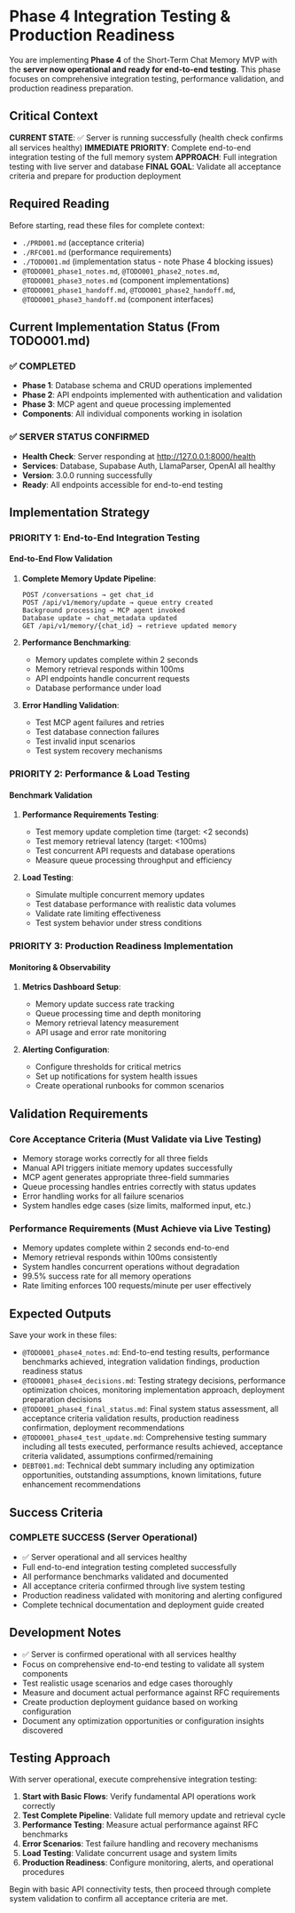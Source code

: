 # Phase 4 Integration Testing & Production Readiness

You are implementing **Phase 4** of the Short-Term Chat Memory MVP with the **server now operational and ready for end-to-end testing**. This phase focuses on comprehensive integration testing, performance validation, and production readiness preparation.

## Critical Context

**CURRENT STATE**: ✅ Server is running successfully (health check confirms all services healthy)
**IMMEDIATE PRIORITY**: Complete end-to-end integration testing of the full memory system
**APPROACH**: Full integration testing with live server and database
**FINAL GOAL**: Validate all acceptance criteria and prepare for production deployment

## Required Reading

Before starting, read these files for complete context:
- `./PRD001.md` (acceptance criteria)
- `./RFC001.md` (performance requirements)
- `./TODO001.md` (implementation status - note Phase 4 blocking issues)
- `@TODO001_phase1_notes.md`, `@TODO001_phase2_notes.md`, `@TODO001_phase3_notes.md` (component implementations)
- `@TODO001_phase1_handoff.md`, `@TODO001_phase2_handoff.md`, `@TODO001_phase3_handoff.md` (component interfaces)

## Current Implementation Status (From TODO001.md)

### ✅ COMPLETED
- **Phase 1**: Database schema and CRUD operations implemented
- **Phase 2**: API endpoints implemented with authentication and validation  
- **Phase 3**: MCP agent and queue processing implemented
- **Components**: All individual components working in isolation

### ✅ SERVER STATUS CONFIRMED
- **Health Check**: Server responding at http://127.0.0.1:8000/health
- **Services**: Database, Supabase Auth, LlamaParser, OpenAI all healthy
- **Version**: 3.0.0 running successfully
- **Ready**: All endpoints accessible for end-to-end testing

## Implementation Strategy

### PRIORITY 1: End-to-End Integration Testing

#### End-to-End Flow Validation
1. **Complete Memory Update Pipeline**:
   ```
   POST /conversations → get chat_id
   POST /api/v1/memory/update → queue entry created
   Background processing → MCP agent invoked
   Database update → chat_metadata updated
   GET /api/v1/memory/{chat_id} → retrieve updated memory
   ```

2. **Performance Benchmarking**:
   - Memory updates complete within 2 seconds
   - Memory retrieval responds within 100ms
   - API endpoints handle concurrent requests
   - Database performance under load

3. **Error Handling Validation**:
   - Test MCP agent failures and retries
   - Test database connection failures
   - Test invalid input scenarios
   - Test system recovery mechanisms

### PRIORITY 2: Performance & Load Testing

#### Benchmark Validation
1. **Performance Requirements Testing**:
   - Test memory update completion time (target: <2 seconds)
   - Test memory retrieval latency (target: <100ms)
   - Test concurrent API requests and database operations
   - Measure queue processing throughput and efficiency

2. **Load Testing**:
   - Simulate multiple concurrent memory updates
   - Test database performance with realistic data volumes
   - Validate rate limiting effectiveness
   - Test system behavior under stress conditions

### PRIORITY 3: Production Readiness Implementation

#### Monitoring & Observability
1. **Metrics Dashboard Setup**:
   - Memory update success rate tracking
   - Queue processing time and depth monitoring
   - Memory retrieval latency measurement
   - API usage and error rate monitoring

2. **Alerting Configuration**:
   - Configure thresholds for critical metrics
   - Set up notifications for system health issues
   - Create operational runbooks for common scenarios

## Validation Requirements

### Core Acceptance Criteria (Must Validate via Live Testing)
- Memory storage works correctly for all three fields
- Manual API triggers initiate memory updates successfully
- MCP agent generates appropriate three-field summaries
- Queue processing handles entries correctly with status updates
- Error handling works for all failure scenarios
- System handles edge cases (size limits, malformed input, etc.)

### Performance Requirements (Must Achieve via Live Testing)
- Memory updates complete within 2 seconds end-to-end
- Memory retrieval responds within 100ms consistently
- System handles concurrent operations without degradation
- 99.5% success rate for all memory operations
- Rate limiting enforces 100 requests/minute per user effectively

## Expected Outputs

Save your work in these files:
- `@TODO001_phase4_notes.md`: End-to-end testing results, performance benchmarks achieved, integration validation findings, production readiness status
- `@TODO001_phase4_decisions.md`: Testing strategy decisions, performance optimization choices, monitoring implementation approach, deployment preparation decisions
- `@TODO001_phase4_final_status.md`: Final system status assessment, all acceptance criteria validation results, production readiness confirmation, deployment recommendations
- `@TODO001_phase4_test_update.md`: Comprehensive testing summary including all tests executed, performance results achieved, acceptance criteria validated, assumptions confirmed/remaining
- `DEBT001.md`: Technical debt summary including any optimization opportunities, outstanding assumptions, known limitations, future enhancement recommendations

## Success Criteria

### COMPLETE SUCCESS (Server Operational)
- ✅ Server operational and all services healthy
- Full end-to-end integration testing completed successfully
- All performance benchmarks validated and documented
- All acceptance criteria confirmed through live system testing
- Production readiness validated with monitoring and alerting configured
- Complete technical documentation and deployment guide created

## Development Notes

- ✅ Server is confirmed operational with all services healthy
- Focus on comprehensive end-to-end testing to validate all system components
- Test realistic usage scenarios and edge cases thoroughly
- Measure and document actual performance against RFC requirements
- Create production deployment guidance based on working configuration
- Document any optimization opportunities or configuration insights discovered

## Testing Approach

With server operational, execute comprehensive integration testing:
1. **Start with Basic Flows**: Verify fundamental API operations work correctly
2. **Test Complete Pipeline**: Validate full memory update and retrieval cycle
3. **Performance Testing**: Measure actual performance against RFC benchmarks
4. **Error Scenarios**: Test failure handling and recovery mechanisms
5. **Load Testing**: Validate concurrent usage and system limits
6. **Production Readiness**: Configure monitoring, alerts, and operational procedures

Begin with basic API connectivity tests, then proceed through complete system validation to confirm all acceptance criteria are met.